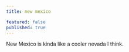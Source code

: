 ```yaml
---
title: new mexico

featured: false
published: true
---
```

New Mexico is kinda like a cooler nevada I think.
